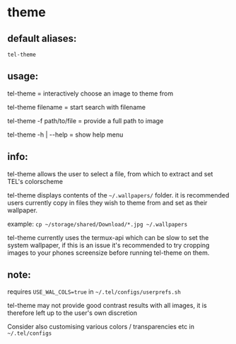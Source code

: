 # theme

## default aliases:
```
tel-theme
```
## usage:

tel-theme			= interactively choose an image to theme from

tel-theme filename		= start search with filename

tel-theme -f path/to/file 	= provide a full path to image

tel-theme -h | --help 		= show help menu


## info:

tel-theme allows the user to select a file, from which to extract and set TEL's colorscheme

tel-theme displays contents of the `~/.wallpapers/` folder.
it is recommended users currently copy in files they wish to theme from and set as their wallpaper.

example: `cp ~/storage/shared/Download/*.jpg ~/.wallpapers`

tel-theme currently uses the termux-api which can be slow to set the system wallpaper, if this is an issue it's recommended to try cropping images to your phones screensize before running tel-theme on them.

## note:

requires `USE_WAL_COLS=true` in `~/.tel/configs/userprefs.sh`

tel-theme may not provide good contrast results with all images, it is therefore left up to the user's own discretion

Consider also customising various colors / transparencies etc in `~/.tel/configs`
